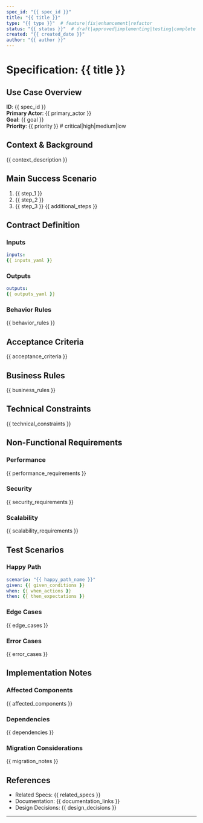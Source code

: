 ```yaml
---
spec_id: "{{ spec_id }}"
title: "{{ title }}"
type: "{{ type }}"  # feature|fix|enhancement|refactor
status: "{{ status }}"  # draft|approved|implementing|testing|complete
created: "{{ created_date }}"
author: "{{ author }}"
---
```


# Specification: {{ title }}

## Use Case Overview

**ID**: {{ spec_id }}  
**Primary Actor**: {{ primary_actor }}  
**Goal**: {{ goal }}  
**Priority**: {{ priority }}  # critical|high|medium|low

## Context & Background

{{ context_description }}

## Main Success Scenario

1. {{ step_1 }}
2. {{ step_2 }}
3. {{ step_3 }}
{{ additional_steps }}

## Contract Definition

### Inputs
```yaml
inputs:
{{ inputs_yaml }}
```

### Outputs
```yaml
outputs:
{{ outputs_yaml }}
```

### Behavior Rules
{{ behavior_rules }}

## Acceptance Criteria

{{ acceptance_criteria }}

## Business Rules

{{ business_rules }}

## Technical Constraints

{{ technical_constraints }}

## Non-Functional Requirements

### Performance
{{ performance_requirements }}

### Security
{{ security_requirements }}

### Scalability
{{ scalability_requirements }}

## Test Scenarios

### Happy Path
```yaml
scenario: "{{ happy_path_name }}"
given: {{ given_conditions }}
when: {{ when_actions }}
then: {{ then_expectations }}
```

### Edge Cases
{{ edge_cases }}

### Error Cases
{{ error_cases }}

## Implementation Notes

### Affected Components
{{ affected_components }}

### Dependencies
{{ dependencies }}

### Migration Considerations
{{ migration_notes }}

## References

- Related Specs: {{ related_specs }}
- Documentation: {{ documentation_links }}
- Design Decisions: {{ design_decisions }}

---
<!-- SPEC:VERSION:1.0 -->
<!-- SPEC:AI-OPTIMIZED:true -->